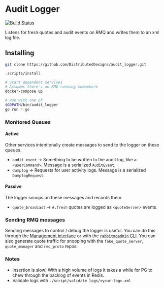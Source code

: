 Audit Logger
=====
[![Build Status](https://travis-ci.org/DistributedDesigns/audit_logger.svg?branch=master)](https://travis-ci.org/DistributedDesigns/audit_logger)

Listens for fresh quotes and audit events on RMQ and writes them to an xml log file.

## Installing
```sh
git clone https://github.com/DistributedDesigns/audit_logger.git

.scripts/install

# Start dependent services
# Assumes there's an RMQ running somewhere
docker-compose up

# Run with one of
$GOPATH/bin/audit_logger
go run *.go
```

### Monitored Queues
#### Active
Other services intentionally create messages to send to the logger on these queues.
- `audit_event` -> Something to be written to the audit log, like a `<userCommand>`. Message is a serialized `AuditEvent`.
-  `dumplog` -> Requests for user activity logs. Message is a serialized `DumplogRequest`.

#### Passive
The logger snoops on these messages and records them.
- `quote_broadcast` -> `#.fresh` quotes are logged as `<quoteServer>` events.

### Sending RMQ messages
Sending messages to control / debug the logger is useful. You can do this through the [Management interface](http://localhost:8080/#/) or with the [`rabbitmqadmin` CLI](http://localhost:8080/cli). You can also generate quote traffic for snooping with the `fake_quote_server`, `quote_manager` and `rmq_proto` repos.

### Notes
- Insertion is slow! With a high volume of logs it takes a while for PG to chew through the backlog of events in Redis.
- Validate logs with `./script/validate logs/<your-log>.xml`
